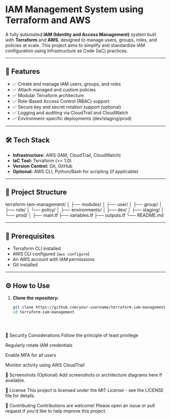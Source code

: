 # IAM Management System using Terraform and AWS

A fully automated **IAM (Identity and Access Management)** system built with **Terraform** and **AWS**, designed to manage users, groups, roles, and policies at scale. This project aims to simplify and standardize IAM configuration using Infrastructure as Code (IaC) practices.

---

## 🚀 Features

- ✅ Create and manage IAM users, groups, and roles
- ✅ Attach managed and custom policies
- ✅ Modular Terraform architecture
- ✅ Role-Based Access Control (RBAC) support
- ✅ Secure key and secret rotation support (optional)
- ✅ Logging and auditing via CloudTrail and CloudWatch
- ✅ Environment-specific deployments (dev/staging/prod)

---

## 🛠️ Tech Stack

- **Infrastructure:** AWS (IAM, CloudTrail, CloudWatch)
- **IaC Tool:** Terraform (>= 1.0)
- **Version Control:** Git, GitHub
- **Optional:** AWS CLI, Python/Bash for scripting (if applicable)

---

## 📁 Project Structure



terraform-iam-management/
│
├── modules/
│ ├── user/
│ ├── group/
│ ├── role/
│ └── policy/
│
├── environments/
│ ├── dev/
│ ├── staging/
│ └── prod/
│
├── main.tf
├── variables.tf
├── outputs.tf
└── README.md




---

## 🧰 Prerequisites

- Terraform CLI installed  
- AWS CLI configured (`aws configure`)  
- An AWS account with IAM permissions  
- Git installed  

---

## ⚙️ How to Use

1. **Clone the repository:**
   ```bash
   git clone https://github.com/your-username/terraform-iam-management.git
   cd terraform-iam-management





🔐 Security Considerations
Follow the principle of least privilege

Regularly rotate IAM credentials

Enable MFA for all users

Monitor activity using AWS CloudTrail

📸 Screenshots (Optional)
Add screenshots or architecture diagrams here if available.

📄 License
This project is licensed under the MIT License - see the LICENSE file for details.

🤝 Contributing
Contributions are welcome! Please open an issue or pull request if you'd like to help improve this project.

